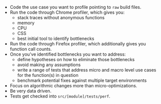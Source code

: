* Code the use case you want to profile pointing to `raw` build files.
* Run the code through Chrome profiler, which gives you:
   * stack traces without anonymous functions
   * memory
   * CPU
   * CSS
   * best initial tool to identify bottlenecks
* Run the code through Firefox profiler, which additionally gives you function call counts.
* Once you've identified bottlenecks you want to address:
   * define hypotheses on how to eliminate those bottlenecks
   * avoid making any assumptions
   * write a range of tests that address micro and macro level use cases for the function(s) in question
   * benchmark potential fixes against multiple target environments
* Focus on algorithmic changes more than micro-optimizations.
* Be very data driven.
* Tests get checked into `src/[module]/tests/perf`.


